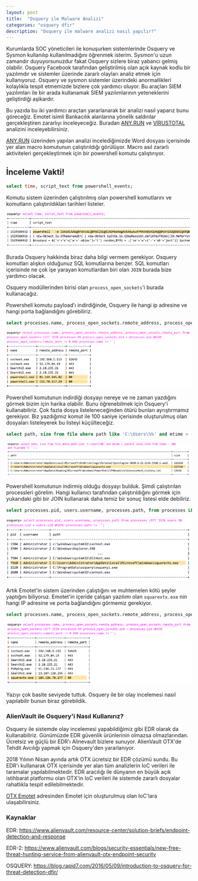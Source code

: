 ```yaml
---
layout: post
title:  "Osquery ile Malware Analizi"
categories: "osquery dfir"
description: "Osquery ile malware analizi nasıl yapılır?"
---
```


Kurumlarda SOC yöneticileri ile konuşurken sistemlerinde Osquery ve Sysmon kullanılıp kullanılmadığını öğrenmek isterim. Sysmon'u uzun zamandır duyuyorsunuzdur fakat Osquery sizlere biraz yabancı gelmiş olabilir. Osquery Facebook tarafından geliştirilmiş olan açık kaynak kodlu bir yazılımdır ve sistemler üzerinde zararlı olayları analiz etmek için kullanıyoruz. Osquery ve sysmon sistemler üzerindeki anormallikleri kolaylıkla tespit etmemizde bizlere çok yardımcı oluyor. Bu araçları SIEM yazılımları ile bir arada kullanamak SIEM yazılımlarının yeteneklerini geliştirdiği aşikardır.

Bu yazıda bu iki yardımcı araçtan yararlanarak bir analizi nasıl yaparız bunu göreceğiz. Emotet isimli Bankacılık alanlarına yönelik saldırılar gerçekleştiren zararlıyı inceleyeceğiz. Buradan [ANY.RUN] ve [VİRUSTOTAL] analizini inceleyebilirsiniz.

[ANY.RUN] üzerinden yapılan analizi incelediğimizde Word dosyası içerisinde yer alan macro komutunun çalıştırıldığı görülüyor. Macro asıl zararlı aktiviteleri gerçekleştirmek için bir powershell komutu çalıştırıyor.

## İnceleme Vakti!

```sql
select time, script_text from powershell_events;
```
Komutu sistem üzerinden çalıştırılmış olan powershell komutlarını ve komutların çalıştırıldıkları tarihleri listeler.

![Osquery Powershell Event List](../assets/images/2019-04-23/01.png)

Burada Osquery hakkinda biraz daha bilgi vermem gerekiyor. Osquery komutları alışkın olduğunuz SQL komutlarına benzer. SQL komutları içerisinde ne çok işe yarayan komutlardan biri olan `JOIN` burada bize yardımcı olacak.

Osquery modüllerinden birisi olan `process_open_sockets`'i burada kullanacağız.

Powershell komutu payload'ı indirdiğinde, Osquery ile hangi ip adresine ve hangi porta bağlandığını görebiliriz.

```sql
select processes.name, process_open_sockets.remote_address, process_open_sockets.remote_port from process_open_sockets LEFT JOIN processes ON process_open_sockets.pid = processes.pid WHERE process_open_sockets.remote_port != 0 AND processes.name != '';
```

![Osquery Powershell Remote IP and Port](../assets/images/2019-04-23/02.png)

Powershell komutunun indirdiği dosyayı nereye ve ne zaman yazdığını görmek bizim için harika olabilir. Bunu öğrenebilmek için Osquery'i kullanabiliriz. Çok fazla dosya listeleneceğinden ötürü bunları ayrıştırmamız gerekiyor. Biz yazdığımız komut ile 100 saniye içerisinde oluşturulmuş olan dosyaları listeleyerek bu listeyi küçülteceğiz.

```sql
select path, size from file where path like 'C:\Users\%%' and mtime > (select local_time from time) - 100 and filename != '.';
```

![Osquery File Location Finding](../assets/images/2019-04-23/03.png)

Powershell komutunun indirmiş olduğu dosyayı bulduk. Şimdi çalıştırılan processleri görelim. Hangi kullanıcı tarafından çalıştırıldığını görmek için yukarıdaki gibi bir JOIN kullanarak daha temiz bir sonuç listesi elde debiliriz.

```sql
select processes.pid, users.username, processes.path, from processes LEFT JOIN users ON processes.uid WHERE processes.path != '';
```

![Osquery File Location Finding](../assets/images/2019-04-23/04.png)

Artık Emotet'in sistem üzerinden çalıştığını ve muhtemelen kötü şeyler yaptığını biliyoruz. Emotet'in içeride çalışan yazılımı olan `squarextx.exe`
 nin hangi IP adresine ve porta bağlandığını görmemiz gerekiyor.

```sql
select processes.name, process_open_sockets.remote_address, process_open_sockets.remote_port from process_open_sockets LEFT JOIN processes ON process_open_sockets.pid = processes.pid WHERE process_open_sockets.remote_port != 0 AND processes.name != '';
```

![Osquery Emotet Exe Remote IP and Port](../assets/images/2019-04-23/05.png)

Yazıyı çok basite seviyede tuttuk. Osquery ile bir olay incelemesi nasıl yapılabilir bunun biraz görebildik.

### AlienVault ile Osquery'i Nasıl Kullanırız?

Osquery ile sistemde olay incelemesi yapabildiğimiz gibi EDR olarak da kullanabiliriz. Günümüzde EDR güvenlik ürünlerinin olmazsa olmazlarından. Ücretsiz ve güçlü bir EDR'ı Alinevault bizlere sunuyor. AlienVault OTX'de Tehdit Avcılığı yapmak için Osquery'den yararlanıyor.

2018 Yılının Nisan ayında artık OTX ücretsiz bir EDR çözümü sundu. Bu EDR'ı kullanarak OTX içerisinde yer alan tüm analizlerin IoC verileri ile taramalar yapılabilmektedir. EDR aracılığı ile dünyanın en büyük açık istihbarat platformu olan OTX'in IoC verileri ile sistemde zararlı dosyalar rahatlıkla tespit edilebilmektedir.

[OTX Emotet] adresinden Emotet için oluşturulmuş olan IoC'lara ulaşabilirsiniz.

### Kaynaklar

EDR: https://www.alienvault.com/resource-center/solution-briefs/endpoint-detection-and-response

EDR-2: https://www.alienvault.com/blogs/security-essentials/new-free-threat-hunting-service-from-alienvault-otx-endpoint-security

OSQUERY: https://blog.rapid7.com/2016/05/09/introduction-to-osquery-for-threat-detection-dfir/

[ANY.RUN]: https://app.any.run/tasks/b30d3215-a238-415e-ba7d-a884e1505758
[VİRUSTOTAL]: https://www.virustotal.com/gui/file/c932d54a9ef3c645a28b7d8de9747fc6c06fc23c6d65c036da4eae4d778a81db/detection
[OTX Emotet]: https://otx.alienvault.com/browse/pulses?q=emotet